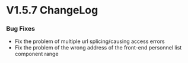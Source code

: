 # V1.5.7 ChangeLog

### Bug Fixes
* Fix the problem of multiple url splicing/causing access errors
* Fix the problem of the wrong address of the front-end personnel list component range
